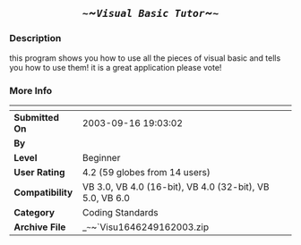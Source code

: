 ﻿<div align="center">

## _`~`~`Visual Basic Tutor`~`~`_


</div>

### Description

this program shows you how to use all the pieces of visual basic and tells you how to use them! it is a great application please vote!
 
### More Info
 


<span>             |<span>
---                |---
**Submitted On**   |2003-09-16 19:03:02
**By**             ||P|h|r|o|z|e|n| Entertainment - Joker
**Level**          |Beginner
**User Rating**    |4.2 (59 globes from 14 users)|
**Compatibility**  |VB 3.0, VB 4.0 (16-bit), VB 4.0 (32-bit), VB 5.0, VB 6.0
**Category**       |Coding Standards
**Archive File**   |_`~`~`Visu1646249162003.zip








